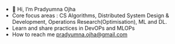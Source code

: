 - 👋 Hi, I’m Pradyumna Ojha
- Core focus areas : CS Algorithms, Distributed System Design & Development, Operations Research(Optimisation), ML and DL.
- Learn and share practices in DevOPs and MLOPs
- How to reach me pradyumna.ojha@gmail.com

<!---
pradyojha/pradyojha is a ✨ special ✨ repository because its `README.md` (this file) appears on your GitHub profile.
You can click the Preview link to take a look at your changes.
--->
